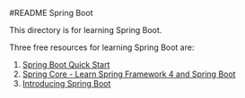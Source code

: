 #README Spring Boot

This directory is for learning Spring Boot.

Three free resources for learning Spring Boot are:
1. [Spring Boot Quick Start](https://www.youtube.com/playlist?list=PLqq-6Pq4lTTbx8p2oCgcAQGQyqN8XeA1x)
2. [Spring Core - Learn Spring Framework 4 and Spring Boot](https://www.udemy.com/cart/subscribe/course/724502/)
3. [Introducing Spring Boot](https://www.udemy.com/course/spring-boot-getting-started/learn/lecture/4538362#overview)